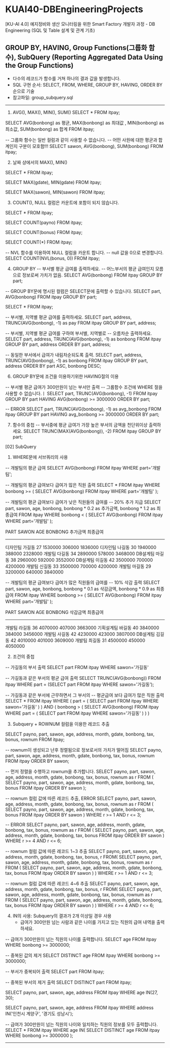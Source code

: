 # KUAI40-DBEngineeringProjects
[KU-AI 4.0] 예지정비와 생산 모니터링을 위한 Smart Factory 개발자 과정 - DB Engineering (SQL 및 Table 설계 및 관계 기초)

## GROUP BY, HAVING, Group Functions(그룹화 함수), SubQuery (Reporting Aggregated Data Using the Group Functions)
* 다수의 레코드가 함수를 거쳐 하나의 결과 값을 발생합니다.
* SQL 구현 순서: SELECT, FROM, WHERE, GROUP BY, HAVING, ORDER BY 순으로 기술
* 참고파일: group_subquery.sql

-------------------------------------------------------------------------------------

1. AVG(), MAX(), MIN(), SUM()
SELECT * FROM itpay;

SELECT AVG(bonbong) as 평균, MAX(bonbong) as 최대값
           , MIN(bonbong) as 최소값, SUM(bonbong) as 합계
FROM itpay;


-- 그룹화 함수는 일반 컬럼과 같이 사용할 수 없습니다.
-- 어떤 사원에 대한 평균과 합계인지 구분이 모호함!!!
SELECT sawon, AVG(bonbong), SUM(bonbong)
FROM itpay;


2. 날짜 상에서의 MAX(), MIN()

SELECT * FROM itpay;

SELECT MAX(gdate), MIN(gdate) FROM itpay;

SELECT MAX(sawon), MIN(sawon) FROM itpay;


3. COUNT(), NULL 컬럼은 카운트에 포함이 되지 않습니다.

SELECT * FROM itpay;

SELECT COUNT(payno) FROM itpay;

SELECT COUNT(bonus) FROM itpay;

SELECT COUNT(*) FROM itpay;

-- NVL 함수를 이용하여 NULL 컬럼을 카운트 합니다.
-- null 값을 0으로 변경합니다.
SELECT COUNT(NVL(bonus, 0)) FROM itpay;


4. GROUP BY
-- 부서별 평균 급여를 출력하세요.
-- 어느부서의 평균 급여인지 모름으로 정보로써 가치가 없음.
SELECT AVG(bonbong)
FROM itpay
GROUP BY part;


-- GROUP BY문에 명시된 컬럼은 SELECT문에 출력할 수 있습니다.
SELECT part, AVG(bonbong)
FROM itpay
GROUP BY part;

SELECT * FROM itpay;

-- 부서별, 지역별 평균 급여를 출력하세요.
SELECT part, address, TRUNC(AVG(bonbong), -1) as pay
FROM itpay
GROUP BY part, address;


-- 부서별, 지역별 평균 급여를 구하여 부서별, 지역별로
-- 오름차순 출력하세요.
SELECT part, address, TRUNC(AVG(bonbong), -1) as bonbong
FROM itpay
GROUP BY part, address
ORDER BY part, address;

-- 동일한 부서에서 급여가 내림차순되도록 출력.
SELECT part, address, TRUNC(AVG(bonbong), -1) as bonbong
FROM itpay
GROUP BY part, address
ORDER BY part ASC, bonbong DESC;


6. GROUP BY문에 조건을 이용하기위한 HAVING절의 이용

-- 부서별 평균 급여가 300만원이 넘는 부서만 출력
-- 그룹함수 조건에 WHERE 절을 사용할 수 없습니다.ㅣ
SELECT part, TRUNC(AVG(bonbong), -1)
FROM itpay
GROUP BY part
HAVING AVG(bonbong) >= 3000000
ORDER BY part;

-- ERROR
SELECT part, TRUNC(AVG(bonbong), -1) as avg_bonbong
FROM itpay
GROUP BY part
HAVING avg_bonbong >= 3000000
ORDER BY part;


7. 함수의 중첩
-- 부서중에 평균 급여가 가장 높은 부서의 금액을 천단위이상 출력하세요.
SELECT TRUNC(MAX(AVG(bonbong)), -2)
FROM itpay
GROUP BY part;



[02] SubQuery

1. WHERE문에 서브쿼리의 사용

-- 개발팀의 평균 급여
SELECT AVG(bonbong)
FROM itpay
WHERE part='개발팀';


-- 개발팀의 평균 급여보다 급여가 많은 직원 출력
SELECT *
FROM itpay
WHERE bonbong >= (
                  SELECT AVG(bonbong)
                  FROM itpay
                  WHERE part='개발팀'
);


-- 개발팀의 평균 급여보다 급여가 낮은 직원들의 급여를
-- 20% 추가 지급
SELECT part, sawon, age, bonbong,
       bonbong * 0.2 as 추가금액, bonbong * 1.2 as 최종급여
FROM itpay
WHERE bonbong < (
                  SELECT AVG(bonbong)
                  FROM itpay
                  WHERE part='개발팀'
);

PART                 SAWON             AGE    BONBONG   추가금액   최종급여
-------------------- ---------- ---------- ---------- ---------- ----------
디자인팀             가길동             27    1530000     306000    1836000
디자인팀             나길동             30    1940000     388000    2328000
개발팀               다길동             34    2890000     578000    3468000
DB설계팀             마길동             38    2960000     592000    3552000
DB설계팀             이길동             42    3500000     700000    4200000
개발팀               신길동             33    3500000     700000    4200000
개발팀               마길동             29    3200000     640000    3840000


-- 개발팀의 평균 급여보다 급여가 많은 직원들의 급여를
-- 10% 삭감 출력
SELECT part, sawon, age, bonbong,
       bonbong * 0.1 as 삭감금액, bonbong * 0.9 as 최종급여
FROM itpay
WHERE bonbong >= (
                  SELECT AVG(bonbong)
                  FROM itpay
                  WHERE part='개발팀'
);

PART                 SAWON             AGE    BONBONG    삭감금액    최종급여
-------------------- ---------- ---------- ---------- ---------- ----------
개발팀               라길동             36    4070000     407000    3663000
기획설계팀           바길동             40    3840000     384000    3456000
개발팀               사길동             42    4230000     423000    3807000
DB설계팀             김길동             42    4010000     401000    3609000
개발팀               최길동             31    4500000     450000    4050000


2. 조건의 중첩

-- 가길동의 부서 출력
   SELECT part
   FROM itpay
   WHERE sawon='가길동'


-- 가길동과 같은 부서의 평균 급여 출력
   SELECT TRUNC(AVG(bonbong))
   FROM itpay
   WHERE part = (SELECT part
                 FROM itpay
                 WHERE sawon='가길동');


-- 가길동과 같은 부서에 근무하면서 그 부서의
-- 평균급여 보다 급여가 많은 직원 출력
   SELECT *
   FROM itpay
   WHERE
         (
         part = (
                  SELECT part
                  FROM itpay
                  WHERE sawon='가길동'
                  )
         )
         AND
         (
         bonbong > (
                     SELECT AVG(bonbong)
                     FROM itpay
                     WHERE part = (
                                          SELECT part
                                          FROM itpay
                                          WHERE sawon='가길동'
                                          )
                     )
         )


3. Subquery + ROWNUM 컬럼을 이용한 레코드 추출

SELECT payno, part, sawon, age, address, month,
       gdate, bonbong, tax, bonus, rownum
FROM itpay;


-- rownum이 생성되고 난후 정렬됨으로 정보로서의 가치가 떨어짐
SELECT payno, part, sawon, age, address, month,
       gdate, bonbong, tax, bonus, rownum
FROM itpay
ORDER BY sawon;

 
-- 먼저 정렬을 수행하고 rownum을 추가합니다.
SELECT payno, part, sawon, age, address, month,
       gdate, bonbong, tax, bonus, rownum as r
FROM (
       SELECT payno, part, sawon, age, address, month,
       gdate, bonbong, tax, bonus
       FROM itpay
       ORDER BY sawon
);


-- rownum 컬럼 값에 따른 레코드 추출, ERROR
SELECT payno, part, sawon, age, address, month,
       gdate, bonbong, tax, bonus, rownum as r
FROM (
       SELECT payno, part, sawon, age, address, month,
       gdate, bonbong, tax, bonus
       FROM itpay
       ORDER BY sawon
)
WHERE r >= 1 AND r <= 3;

-- ERROR
SELECT payno, part, sawon, age, address, month,
       gdate, bonbong, tax, bonus, rownum as r
FROM (
       SELECT payno, part, sawon, age, address, month,
       gdate, bonbong, tax, bonus
       FROM itpay
       ORDER BY sawon
)
WHERE r >= 4 AND r <= 6;


-- rownum 컬럼 값에 따른 레코드 1~3 추출
SELECT payno, part, sawon, age, address, month,
       gdate, bonbong, tax, bonus, r
FROM(
     SELECT payno, part, sawon, age, address, month,
            gdate, bonbong, tax, bonus, rownum as r
     FROM (
            SELECT payno, part, sawon, age, address, month,
            gdate, bonbong, tax, bonus
            FROM itpay
            ORDER BY sawon
    )
)
WHERE r >= 1 AND r <= 3;


-- rownum 컬럼 값에 따른 레코드 4~6 추출
SELECT payno, part, sawon, age, address, month,
       gdate, bonbong, tax, bonus, r
FROM(
     SELECT payno, part, sawon, age, address, month,
            gdate, bonbong, tax, bonus, rownum as r
     FROM (
            SELECT payno, part, sawon, age, address, month,
            gdate, bonbong, tax, bonus
            FROM itpay
            ORDER BY sawon
     )
)
WHERE r >= 4 AND r <= 6;


4. IN의 사용: Subquery의 결과가 2개 이상일 경우 사용
   - 급여가 300만원 넘는 사람과 같은 나이를 가지고
     있는 직원의 급여 내역을 출력하세요.

-- 급여가 300만원이 넘는 직원의 나이를 출력합니다.
SELECT age
FROM itpay
WHERE bonbong >= 3000000;

-- 중복된 값의 제거
SELECT DISTINCT age
FROM itpay
WHERE bonbong >= 3000000;

-- 부서가 중복되어 출력
SELECT part
FROM itpay;

-- 중복된 부서의 제거 출력
SELECT DISTINCT part
FROM itpay;

SELECT payno, part, sawon, age, address
FROM itpay
WHERE age IN(27, 30);

SELECT payno, part, sawon, age, address
FROM itpay
WHERE address IN('인천시 계양구', '경기도 성남시');


-- 급여가 300만원이 넘는 직원의 나이와 일치하는 직원의 정보를 모두 출력합니다.
SELECT *
FROM itpay
WHERE age IN(
             SELECT DISTINCT age
             FROM itpay
             WHERE bonbong >= 3000000
            );


-------------------------------------------------------------------------------------
